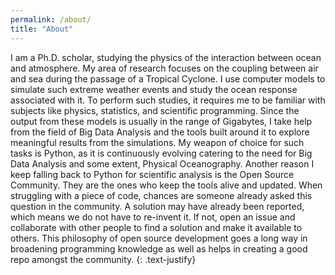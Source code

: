 ```yaml
---
permalink: /about/
title: "About"
---
```

I am a Ph.D. scholar, studying the physics of the interaction between ocean and
atmosphere. My area of research focuses on the coupling between air and sea
during the passage of a Tropical Cyclone. I use computer models to simulate such
extreme weather events and study the ocean response associated with it. To
perform such studies, it requires me to be familiar with subjects like physics,
statistics, and scientific programming. Since the output from these models is
usually in the range of Gigabytes, I take help from the field of Big Data
Analysis and the tools built around it to explore meaningful results from the
simulations. My weapon of choice for such tasks is Python, as it is continuously
evolving catering to the need for Big Data Analysis and some extent, Physical
Oceanography. Another reason I keep falling back to Python for scientific
analysis is the Open Source Community. They are the ones who keep the tools
alive and updated. When struggling with a piece of code, chances are someone
already asked this question in the community. A solution may have already been
reported, which means we do not have to re-invent it. If not,  open an issue and
collaborate with other people to find a solution and make it available to
others. This philosophy of open source development goes a long way in broadening
programming knowledge as well as helps in creating a good repo amongst the
community.
{: .text-justify}
